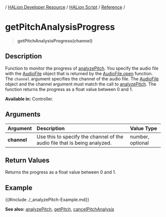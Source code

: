 / [HALion Developer Resource](../../HALion-Developer-Resource.md) / [HALion Script](./HALion-Script.md) / [Reference](./Reference.md) /

# getPitchAnalysisProgress

>**getPitchAnalysisProgress(channel)**

## Description

Function to monitor the progress of [analyzePitch](./analyzePitch.md). You specify the audio file with the [AudioFile](./Audio-File.md) object that is returned by the [AudioFile.open](./AudioFileopen.md) function. The ``channel`` argument specifies the channel of the audio file. The [AudioFile](./Audio-File.md) object and the channel argument must match the call to [analyzePitch](./analyzePitch.md). The function returns the progress as a float value between 0 and 1.

**Available in:** Controller.

## Arguments

|Argument|Description|Value Type|
|:-|:-|:-|
|**channel**|Use this to specify the channel of the audio file that is being analyzed.|number, optional|

## Return Values

Returns the progress as a float value between 0 and 1.

## Example

{{#include ./_analyzePitch-Example.md}}

**See also:** [analyzePitch](./analyzePitch.md), [getPitch](./getPitch.md), [cancelPitchAnalysis](./cancelPitchAnalysis.md)